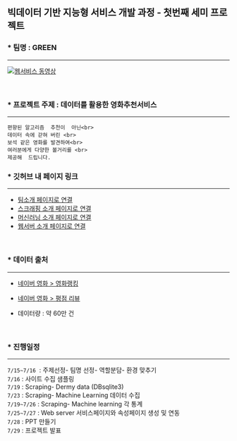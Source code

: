 ## 빅데이터 기반 지능형 서비스 개발 과정 - 첫번째 세미 프로젝트



### * 팀명 : GREEN

---

[![웹서비스 동영상](https://img.youtube.com/vi/MSZ958YtRvg/0.jpg)](https://www.youtube.com/watch?v=MSZ958YtRvg&t=4s)

<br>

### * 프로젝트 주제 : 데이터를 활용한 영화추천서비스

---

```
편향된 알고리즘  추천이  아닌<br>
데이터 속에 갇혀 버린 <br>
보석 같은 영화를 발견하여<br>
여러분에게 다양한 볼거리를 <br>
제공해  드립니다.  
```



### * 깃허브 내 페이지 링크

---

* <a href="https://github.com/victoria2012/Multi_A_2Team/tree/master/Team">팀소개 페이지로 연결</a><br>
*  <a href="https://github.com/victoria2012/Multi_A_2Team/tree/master/scraping">스크래핑 소개 페이지로 연결</a><br>
* <a href="https://github.com/victoria2012/Multi_A_2Team/tree/master/machinelearning">머신러닝 소개 페이지로 연결</a><br>
* <a href="https://github.com/victoria2012/Multi_A_2Team/tree/master/templates">웹서버 소개 페이지로 연결</a><br>

<br>

### * 데이터 출처

---

* [네이버 영화 > 영화랭킹](https://movie.naver.com/movie/sdb/rank/rmovie.naver?sel=pnt&tg=0&date=20210720)
* [네이버 영화 > 평점 리뷰](https://movie.naver.com/movie/board/review/list.naver) 

* 데이터량 : 약 60만 건

<br>

### * 진행일정

---



 `7/15~7/16`  : 주제선정- 팀명 선정- 역할분담- 환경 맞추기 <br>
 `7/16` : 사이트 수집 샘플링<br>
 `7/19` : Scraping- Dermy data (DBsqlite3) <br>
 `7/23` : Scraping- Machine Learning 데이터 수집<br>
 `7/19~7/26` : Scraping- Machine learning 각 통계<br>
 `7/25~7/27` : Web server 서비스페이지와 속성페이지 생성 및 연동<br>
 `7/28` : PPT 만들기<br>
 `7/29` : 프로젝트 발표<br>


